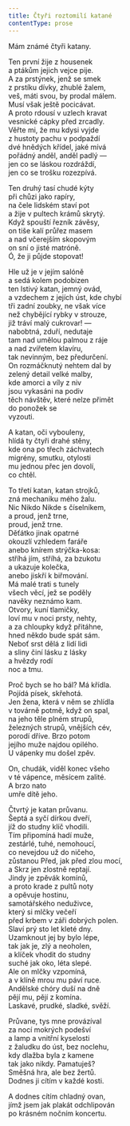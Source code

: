 ```yaml
---
title: Čtyři roztomilí katané
contentType: prose
---
```


<section>

Mám známé čtyři katany.

Ten první žije z housenek  
a ptákům jejich vejce pije.  
A za prstýnek, jenž se smek  
z prstíku dívky, zhublé žalem,  
veš, máti svou, by prodal málem.  
Musí však ještě pocicávat.  
A proto rdousí v uzlech kravat  
vesnické cápky před zrcadly.  
Věřte mi, že mu kdysi vyjde  
z hustoty pachu v podpaždí  
dvé hnědých křídel, jaké mívá  
pořádný anděl, anděl padlý —  
jen co se láskou rozdráždí,  
jen co se trošku rozezpívá.

Ten druhý tasí chudé kýty  
při chůzi jako rapíry,  
na čele lidském staví pot  
a žije v pultech krámů skrytý.  
Když spouští řezník závěsy,  
on tiše kalí průřez masem  
a nad včerejším skopovým  
on sní o jisté matróně.  
Ó, že ji půjde stopovat!

Hle už je v jejím salóně  
a sedá kolem podobizen  
ten lstivý katan, jemný ovád,  
a vzdechem z jejích úst, kde chybí  
tři zadní zoubky, ne však více  
než chybějící rybky v strouze,  
již tráví malý cukrovar! —  
nabobtná, zduří, nedutaje  
tam nad umělou palmou z ráje  
a nad zvířetem klavíru,  
tak nevinným, bez předurčení.  
On rozmáčknutý nehtem dal by  
zelený detail velké malby,  
kde amorci a víly z niv  
jsou vykasáni na podiv  
těch návštěv, které nelze přimět  
do ponožek se  
vyzouti.

A katan, oči vybouleny,  
hlídá ty čtyři drahé stěny,  
kde ona po třech záchvatech  
migrény, smutku, otylosti  
mu jednou přec jen dovolí,  
co chtěl.

To třetí katan, katan strojků,  
zná mechaniku mého žalu.  
Nic Nikdo Nikde s číselníkem,  
a proud, jenž trne,  
proud, jenž trne.  
Děťátko jinak opatrné  
okouzlí vzhledem faráře  
anebo knírem strýčka-kosa:  
stříhá jím, stříhá, za bzukotu  
a ukazuje kolečka,  
anebo jiskří k biřmování.  
Má malé trati s tunely  
všech věcí, jež se poděly  
navěky neznámo kam.  
Otvory, kuní tlamičky,  
loví mu v noci prsty, nehty,  
a za chloupky když přitáhne,  
hned někdo bude spát sám.  
Neboť srst dělá z lidí lidi  
a sliny činí lásku z lásky  
a hvězdy rodí  
noc a tmu.

Proč bych se ho bál? Má křídla.  
Pojídá písek, skřehotá.  
Jen žena, která v něm se zhlídla  
v továrně potmě, když on spal,  
na jeho těle plném strupů,  
železných strupů, vnějších cév,  
porodí dříve. Brzo potom  
jejího muže najdou opilého.  
U vápenky mu došel zpěv.

On, chudák, viděl konec všeho  
v té vápence, měsícem zalité.  
A brzo nato  
umře dítě jeho.

Čtvrtý je katan průvanu.  
Šeptá a syčí dírkou dveří,  
jíž do studny klíč vhodili.  
Tím připomíná hadí muže,  
zestárlé, tuhé, nemohoucí,  
co nevejdou už do ničeho,  
zůstanou Před, jak před zlou mocí,  
a Skrz jen zlostně reptají.  
Jindy je zpěvák komínů,  
a proto krade z pultů noty  
a opěvuje hostinu,  
samotářského neduživce,  
který si mlčky večeří  
před krbem v záři dobrých polen.  
Slaví prý sto let kleté dny.  
Uzamknout jej by bylo lépe,  
tak jak je, zlý a neoholen,  
a klíček vhodit do studny  
suché jak oko, léta slepé.  
Ale on mlčky vzpomíná,  
a v klíně mrou mu páví ruce.  
Andělské chóry duší na dně  
pějí mu, pějí z komína.  
Laskavé, prudké, sladké, svěží.

Průvane, tys mne provázíval  
za nocí mokrých podešví  
a lamp a vnitřní kyselosti  
z žaludku do úst, bez noclehu,  
kdy dlažba byla z kamene  
tak jako nikdy. Pamatuješ?  
Směšná hra, ale bez žertů.  
Dodnes ji cítím v každé kosti.

A dodnes cítím chladný ovan,  
jímž jsem jak plakát odchlipován  
po krásném nočním koncertu.

</section>

